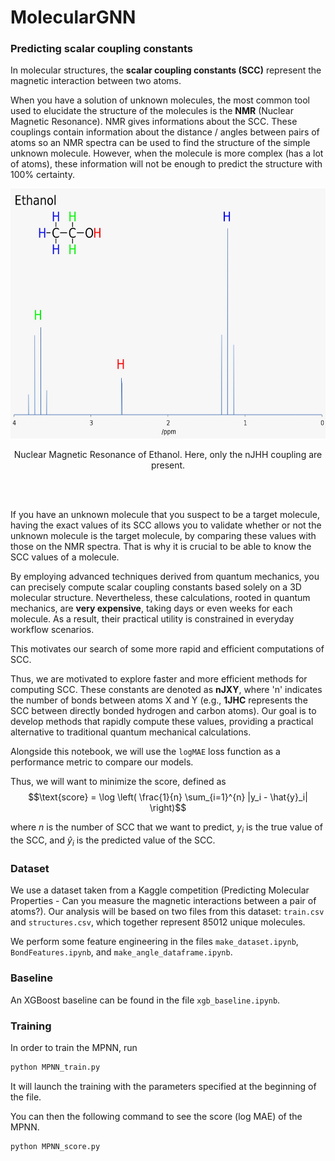 # MolecularGNN

### Predicting scalar coupling constants

In molecular structures, the **scalar coupling constants (SCC)** represent the magnetic interaction between two atoms.

When you have a solution of unknown molecules, the most common tool used to elucidate the structure of the molecules is the **NMR** (Nuclear Magnetic Resonance). NMR gives informations about the SCC. These couplings contain information about the distance / angles between pairs of atoms so an NMR spectra can be used to find the structure of the simple unknown molecule. However, when the molecule is more complex (has a lot of atoms), these information will not be enough to predict the structure with 100% certainty.

<div style="text-align:center">
    <img src="images/NMR.jpeg" alt="NMR" style="width:600px;height:400px;">
    <p style="text-align: center;">Nuclear Magnetic Resonance of Ethanol. Here, only the nJHH coupling are present.</p>
</div>

<br/><br/> 

If you have an unknown molecule that you suspect to be a target molecule, having the exact values of its SCC allows you to validate whether or not the unknown molecule is the target molecule, by comparing these values with those on the NMR spectra. That is why it is crucial to be able to know the SCC values of a molecule.

By employing advanced techniques derived from quantum mechanics, you can precisely compute scalar coupling constants based solely on a 3D molecular structure. Nevertheless, these calculations, rooted in quantum mechanics, are **very expensive**, taking days or even weeks for each molecule. As a result, their practical utility is constrained in everyday workflow scenarios.

This motivates our search of some more rapid and efficient computations of SCC.

Thus, we are motivated to explore faster and more efficient methods for computing SCC. These constants are denoted as **nJXY**, where 'n' indicates the number of bonds between atoms X and Y (e.g., **1JHC** represents the SCC between directly bonded hydrogen and carbon atoms). Our goal is to develop methods that rapidly compute these values, providing a practical alternative to traditional quantum mechanical calculations.

Alongside this notebook, we will use the $\texttt{logMAE}$ loss function as a performance metric to compare our models.

Thus, we will want to minimize the score, defined as $$\text{score} = \log \left( \frac{1}{n} \sum_{i=1}^{n} |y_i - \hat{y}_i| \right)$$

where $n$ is the number of SCC that we want to predict, $y_i$ is the true value of the SCC, and $\hat{y}_i$ is the predicted value of the SCC.

### Dataset 

We use a dataset taken from a Kaggle competition (Predicting Molecular Properties - Can you measure the magnetic interactions between a pair of atoms?). Our analysis will be based on two files from this dataset: $\texttt{train.csv}$ and $\texttt{structures.csv}$, which together represent 85012 unique molecules.

We perform some feature engineering in the files $\texttt{make_dataset.ipynb}$, $\texttt{BondFeatures.ipynb}$, and $\texttt{make_angle_dataframe.ipynb}$.

### Baseline 

An XGBoost baseline can be found in the file  $\texttt{xgb_baseline.ipynb}$.

### Training 

In order to train the MPNN, run 

```bash
python MPNN_train.py
```

It will launch the training with the parameters specified at the beginning of the file.

You can then the following command to see the score (log MAE) of the MPNN.

```bash
python MPNN_score.py
```

